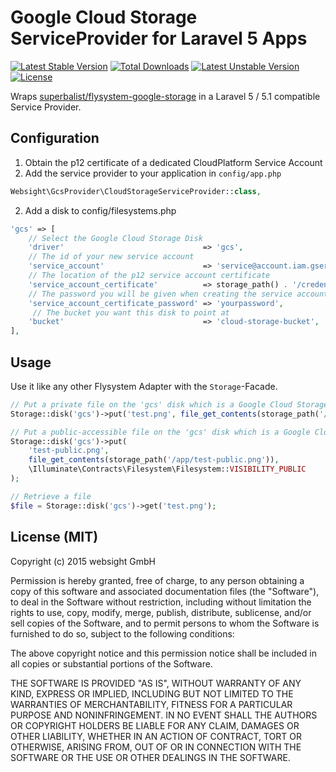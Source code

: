 # Google Cloud Storage ServiceProvider for Laravel 5 Apps

[![Latest Stable Version](https://poser.pugx.org/websight/l5-google-cloud-storage/v/stable)](https://packagist.org/packages/websight/l5-google-cloud-storage) [![Total Downloads](https://poser.pugx.org/websight/l5-google-cloud-storage/downloads)](https://packagist.org/packages/websight/l5-google-cloud-storage) [![Latest Unstable Version](https://poser.pugx.org/websight/l5-google-cloud-storage/v/unstable)](https://packagist.org/packages/websight/l5-google-cloud-storage) [![License](https://poser.pugx.org/websight/l5-google-cloud-storage/license)](https://packagist.org/packages/websight/l5-google-cloud-storage)

Wraps [superbalist/flysystem-google-storage](https://github.com/Superbalist/flysystem-google-storage) in a Laravel 5 / 5.1 compatible
Service Provider.

## Configuration

1. Obtain the p12 certificate of a dedicated CloudPlatform Service Account
3. Add the service provider to your application in ``config/app.php``

```php
Websight\GcsProvider\CloudStorageServiceProvider::class,
```

2. Add a disk to config/filesystems.php

```php
'gcs' => [
    // Select the Google Cloud Storage Disk
    'driver'                               => 'gcs',
    // The id of your new service account
    'service_account'                      => 'service@account.iam.gserviceaccount.com',
    // The location of the p12 service account certificate
    'service_account_certificate'          => storage_path() . '/credentials.p12', 
    // The password you will be given when creating the service account
    'service_account_certificate_password' => 'yourpassword',
     // The bucket you want this disk to point at
    'bucket'                               => 'cloud-storage-bucket',
],
```

## Usage

Use it like any other Flysystem Adapter with the ``Storage``-Facade.

```php
// Put a private file on the 'gcs' disk which is a Google Cloud Storage bucket
Storage::disk('gcs')->put('test.png', file_get_contents(storage_path('/app/test.png')));

// Put a public-accessible file on the 'gcs' disk which is a Google Cloud Storage bucket
Storage::disk('gcs')->put(
    'test-public.png',
    file_get_contents(storage_path('/app/test-public.png')),
    \Illuminate\Contracts\Filesystem\Filesystem::VISIBILITY_PUBLIC
);

// Retrieve a file
$file = Storage::disk('gcs')->get('test.png');
```

## License (MIT)

Copyright (c) 2015 websight GmbH

Permission is hereby granted, free of charge, to any person obtaining a copy
of this software and associated documentation files (the "Software"), to deal
in the Software without restriction, including without limitation the rights
to use, copy, modify, merge, publish, distribute, sublicense, and/or sell
copies of the Software, and to permit persons to whom the Software is
furnished to do so, subject to the following conditions:

The above copyright notice and this permission notice shall be included in
all copies or substantial portions of the Software.

THE SOFTWARE IS PROVIDED "AS IS", WITHOUT WARRANTY OF ANY KIND, EXPRESS OR
IMPLIED, INCLUDING BUT NOT LIMITED TO THE WARRANTIES OF MERCHANTABILITY,
FITNESS FOR A PARTICULAR PURPOSE AND NONINFRINGEMENT.  IN NO EVENT SHALL THE
AUTHORS OR COPYRIGHT HOLDERS BE LIABLE FOR ANY CLAIM, DAMAGES OR OTHER
LIABILITY, WHETHER IN AN ACTION OF CONTRACT, TORT OR OTHERWISE, ARISING FROM,
OUT OF OR IN CONNECTION WITH THE SOFTWARE OR THE USE OR OTHER DEALINGS IN
THE SOFTWARE.
